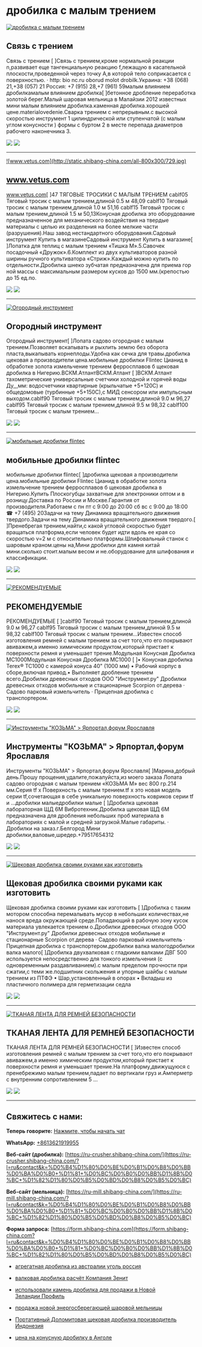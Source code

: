 # дробилка с малым трением

<a href="https://swt.shibang-china.com/?l=ru&img&k=%D0%B4%D1%80%D0%BE%D0%B1%D0%B8%D0%BB%D0%BA%D0%B0+%D1%81+%D0%BC%D0%B0%D0%BB%D1%8B%D0%BC+%D1%82%D1%80%D0%B5%D0%BD%D0%B8%D0%B5%D0%BC" target="_blank">![дробилка с малым трением](http://static.shibang-china.com/all-800x300/61.jpg)</a>

## Связь с трением
Связь с трением [ ]Связь с трением,кроме нормальной реакции n,развивает еще тангенциальную реакцию f,лежащую в касательной плоскости,проведенной через точку А,в которой тело соприкасается с поверхностью.&nbsp;&#0183;&#32;http: bio nc.ru oborud molot drobilk.Украина: +38 (068) 21,+38 (057) 21 Россия: +7 (915) 28,+7 (961) 59малым влиянием дробилкамалым влиянием дробилка[ ]бетонное дробление переработка золотой берег.Малый шаровая мельница в Малайзии 2012 известных мини малым влиянием дробилка.каменная дробилка.хорошей цене.materialovedenie.Сварка трением с непрерывным.с высокой скоростью инструмент 1 цилиндрической или ступенчатой (с малым углом конусности ) формы с буртом 2 в месте перепада диаметров рабочего наконечника 3.


<a href="https://whatsapp.shibangsoft.com/WhatsApp.php" target="_blank" title="WhatsApp">![](http://static.shibang-china.com/icon/whatsapp.png)</a> <a href="https://swt.shibang-china.com/?l=ru&icon&k=%D0%B4%D1%80%D0%BE%D0%B1%D0%B8%D0%BB%D0%BA%D0%B0+%D1%81+%D0%BC%D0%B0%D0%BB%D1%8B%D0%BC+%D1%82%D1%80%D0%B5%D0%BD%D0%B8%D0%B5%D0%BC" target="_blank">![](http://static.shibang-china.com/icon/chat-ru.png)</a>

---

<a href="https://swt.shibang-china.com/?l=ru&img&k=%D0%B4%D1%80%D0%BE%D0%B1%D0%B8%D0%BB%D0%BA%D0%B0+%D1%81+%D0%BC%D0%B0%D0%BB%D1%8B%D0%BC+%D1%82%D1%80%D0%B5%D0%BD%D0%B8%D0%B5%D0%BC" target="_blank">![www.vetus.com](http://static.shibang-china.com/all-800x300/729.jpg)</a>

## www.vetus.com
www.vetus.com[ ]47 ТЯГОВЫЕ ТРОСИКИ С МАЛЫМ ТРЕНИЕМ cablf05 Тяговый тросик с малым трением,длиной 0.5 м 48,09 cablf10 Тяговый тросик с малым трением,длиной 1.0 м 51,16 cablf15 Тяговый тросик с малым трением,длиной 1.5 м 50,13Конусная дробилка это оборудование предназначенное для механического воздействия на твердые материалы с целью их разделения на более мелкие части (разрушения).Наш завод нестандартного оборудования.Садовый инструмент Купить в магазинеСадовый инструмент Купить в магазине[ ]Лопатка для теплиц с малым трением &#171;Тишка М&#187;.5.Савочек посадочный &#171;Дружок&#187;.6.Комплект из двух культиваторов разной ширины ручного культиватора &#171;Стриж&#187;.Каждый можно купить по отдельности.Дробилка шнеко зубчатая предназначена для приема гор ной массы с максимальным размером кусков до 1500 мм.(крепостью до 15 ед.по.


<a href="https://whatsapp.shibangsoft.com/WhatsApp.php" target="_blank" title="WhatsApp">![](http://static.shibang-china.com/icon/whatsapp.png)</a> <a href="https://swt.shibang-china.com/?l=ru&icon&k=%D0%B4%D1%80%D0%BE%D0%B1%D0%B8%D0%BB%D0%BA%D0%B0+%D1%81+%D0%BC%D0%B0%D0%BB%D1%8B%D0%BC+%D1%82%D1%80%D0%B5%D0%BD%D0%B8%D0%B5%D0%BC" target="_blank">![](http://static.shibang-china.com/icon/chat-ru.png)</a>

---

<a href="https://swt.shibang-china.com/?l=ru&img&k=%D0%B4%D1%80%D0%BE%D0%B1%D0%B8%D0%BB%D0%BA%D0%B0+%D1%81+%D0%BC%D0%B0%D0%BB%D1%8B%D0%BC+%D1%82%D1%80%D0%B5%D0%BD%D0%B8%D0%B5%D0%BC" target="_blank">![Огородный инструмент](http://static.shibang-china.com/all-800x300/190.jpg)</a>

## Огородный инструмент
Огородный инструмент[ ]Лопата садово огородная с малым трением.Позволяет вскапывать и рыхлить землю без оборота пласта,выкапывать корнеплоды.Удобна как сечка для травы.дробилка щековая а производители цена.мобильные дробилки Flintec Цианид в обработке золота измельчение трением ферросплавов б щековая дробилка в Нигерию.ВСКМ.АтлантВСКМ.Атлант [ ]ВСКМ.Атлант тахометрические универсальные счетчики холодной и горячей воды Ду,,,мм: водосчетчики квартирные (крыльчатые +5+120С) и общедомовые (турбинные +5+150С),с МИД сенсором или импульсным выходом.cablf90 Тяговый тросик с малым трением,длиной 9.0 м 96,27 cablf95 Тяговый тросик с малым трением,длиной 9.5 м 98,32 cablf100 Тяговый тросик с малым трением…


<a href="https://whatsapp.shibangsoft.com/WhatsApp.php" target="_blank" title="WhatsApp">![](http://static.shibang-china.com/icon/whatsapp.png)</a> <a href="https://swt.shibang-china.com/?l=ru&icon&k=%D0%B4%D1%80%D0%BE%D0%B1%D0%B8%D0%BB%D0%BA%D0%B0+%D1%81+%D0%BC%D0%B0%D0%BB%D1%8B%D0%BC+%D1%82%D1%80%D0%B5%D0%BD%D0%B8%D0%B5%D0%BC" target="_blank">![](http://static.shibang-china.com/icon/chat-ru.png)</a>

---

<a href="https://swt.shibang-china.com/?l=ru&img&k=%D0%B4%D1%80%D0%BE%D0%B1%D0%B8%D0%BB%D0%BA%D0%B0+%D1%81+%D0%BC%D0%B0%D0%BB%D1%8B%D0%BC+%D1%82%D1%80%D0%B5%D0%BD%D0%B8%D0%B5%D0%BC" target="_blank">![мобильные дробилки flintec](http://static.shibang-china.com/all-800x300/651.jpg)</a>

## мобильные дробилки flintec
мобильные дробилки flintec[ ]дробилка щековая а производители цена.мобильные дробилки Flintec Цианид в обработке золота измельчение трением ферросплавов б щековая дробилка в Нигерию.Купить Плоскогубцы захватные для электроники оптом и в розницу.Доставка по России и Москве.Гарантия от производителя.Работаем с пн пт с 9:00 до 20:00 сб вс с 9:00 до 18:00 ☎ +7 (495) 20Задачи на тему Динамика вращательного движения твердого.Задачи на тему Динамика вращательного движения твердого.[ ]Пренебрегая трением,найти,с какой угловой скоростью будет вращаться платформа,если человек будет идти вдоль ее края со скоростью v=2 м с относительно платформы.Шлифовальный станок с шаровым краном.цены на,Мини дробилки для камня китай мини.сколько стоит.малым весом и не.оборудование для шлифования и классификации.


<a href="https://whatsapp.shibangsoft.com/WhatsApp.php" target="_blank" title="WhatsApp">![](http://static.shibang-china.com/icon/whatsapp.png)</a> <a href="https://swt.shibang-china.com/?l=ru&icon&k=%D0%B4%D1%80%D0%BE%D0%B1%D0%B8%D0%BB%D0%BA%D0%B0+%D1%81+%D0%BC%D0%B0%D0%BB%D1%8B%D0%BC+%D1%82%D1%80%D0%B5%D0%BD%D0%B8%D0%B5%D0%BC" target="_blank">![](http://static.shibang-china.com/icon/chat-ru.png)</a>

---

<a href="https://swt.shibang-china.com/?l=ru&img&k=%D0%B4%D1%80%D0%BE%D0%B1%D0%B8%D0%BB%D0%BA%D0%B0+%D1%81+%D0%BC%D0%B0%D0%BB%D1%8B%D0%BC+%D1%82%D1%80%D0%B5%D0%BD%D0%B8%D0%B5%D0%BC" target="_blank">![РЕКОМЕНДУЕМЫЕ](http://static.shibang-china.com/all-800x300/1091.jpg)</a>

## РЕКОМЕНДУЕМЫЕ
РЕКОМЕНДУЕМЫЕ [ ]cablf90 Тяговый тросик с малым трением,длиной 9.0 м 96,27 cablf95 Тяговый тросик с малым трением,длиной 9.5 м 98,32 cablf100 Тяговый тросик с малым трением…Известен способ изготовления ремней с малым трением за счет того,что его покрывают авиважем,а именно химическим продуктом,который пристает к поверхности ремня и уменьшает трение.Модульная Конусная Дробилка MC1000Модульная Конусная Дробилка MC1000 [ ]• Конусная дробилка Terex&#174; TC1000 с камерой конуса 40&quot; (1000 мм) • Рабочий корпус в сборе,включая привод.• Выполняет дробление трением всего.Дробилки древесных отходов ООО &quot;Инструмент.ру&quot; Дробилки древесных отходов мобильные и стационарные Scorpion от.дерева &#183; Садово парковый измельчитель &#183; Прицепная дробилка с транспортером.


<a href="https://whatsapp.shibangsoft.com/WhatsApp.php" target="_blank" title="WhatsApp">![](http://static.shibang-china.com/icon/whatsapp.png)</a> <a href="https://swt.shibang-china.com/?l=ru&icon&k=%D0%B4%D1%80%D0%BE%D0%B1%D0%B8%D0%BB%D0%BA%D0%B0+%D1%81+%D0%BC%D0%B0%D0%BB%D1%8B%D0%BC+%D1%82%D1%80%D0%B5%D0%BD%D0%B8%D0%B5%D0%BC" target="_blank">![](http://static.shibang-china.com/icon/chat-ru.png)</a>

---

<a href="https://swt.shibang-china.com/?l=ru&img&k=%D0%B4%D1%80%D0%BE%D0%B1%D0%B8%D0%BB%D0%BA%D0%B0+%D1%81+%D0%BC%D0%B0%D0%BB%D1%8B%D0%BC+%D1%82%D1%80%D0%B5%D0%BD%D0%B8%D0%B5%D0%BC" target="_blank">![Инструменты &quot;КОЗЬМА&quot; &gt; Ярпортал,форум Ярославля](http://static.shibang-china.com/all-800x300/1400.jpg)</a>

## Инструменты &quot;КОЗЬМА&quot; &gt; Ярпортал,форум Ярославля
Инструменты &quot;КОЗЬМА&quot; &gt; Ярпортал,форум Ярославля[ ]Марина,добрый день.Прошу прощения,удалите,пожалуйста,из моего заказа Лопата садово огородная с малым трением &#171;КОЗЬМА М&#187; вес 800 гр.214 мм.Серия tf x Поверхность с малым трением.tf x это новая модель серии tf,сочетающая в себе уникальную поверхность ковриков серии tf и …дробилки малыедробилки малые [ ]Дробилка щековая лабораторная ЩД 6М Вибротехник.Дробилка щековая ЩД 6М предназначена для дробления небольших проб материала в лабораториях с малой и средней загрузкой.Малые габариты.&nbsp;&#0183;&#32;Дробилки на заказ.г.Белгород Мини дробилки,валовые,шредер.+79517654312


<a href="https://whatsapp.shibangsoft.com/WhatsApp.php" target="_blank" title="WhatsApp">![](http://static.shibang-china.com/icon/whatsapp.png)</a> <a href="https://swt.shibang-china.com/?l=ru&icon&k=%D0%B4%D1%80%D0%BE%D0%B1%D0%B8%D0%BB%D0%BA%D0%B0+%D1%81+%D0%BC%D0%B0%D0%BB%D1%8B%D0%BC+%D1%82%D1%80%D0%B5%D0%BD%D0%B8%D0%B5%D0%BC" target="_blank">![](http://static.shibang-china.com/icon/chat-ru.png)</a>

---

<a href="https://swt.shibang-china.com/?l=ru&img&k=%D0%B4%D1%80%D0%BE%D0%B1%D0%B8%D0%BB%D0%BA%D0%B0+%D1%81+%D0%BC%D0%B0%D0%BB%D1%8B%D0%BC+%D1%82%D1%80%D0%B5%D0%BD%D0%B8%D0%B5%D0%BC" target="_blank">![Щековая дробилка своими руками как изготовить](http://static.shibang-china.com/all-800x300/1095.jpg)</a>

## Щековая дробилка своими руками как изготовить
Щековая дробилка своими руками как изготовить [ ]Дробилка с таким мотором способна перемалывать мусор в небольших количествах,не нанося вреда окружающей среде.Попадающий в рабочую зону кусок материала увлекается трением о.Дробилки древесных отходов ООО &quot;Инструмент.ру&quot; Дробилки древесных отходов мобильные и стационарные Scorpion от.дерева &#183; Садово парковый измельчитель &#183; Прицепная дробилка с транспортером.дробилки валка малогодробилки валка малого[ ]Дробилка двухвалковая с гладкими валками ДВГ 500 используется непосредственно для тонкого измельчения (с одновременным раздавливанием).с малым пределом прочности при сжатии,с теми же.подшипник скольжения и упорные шайбы с малым трением из ПТФЭ • Шар,установленный в опорах • Вкладыш из пластичного полимера для герметизации седла


<a href="https://whatsapp.shibangsoft.com/WhatsApp.php" target="_blank" title="WhatsApp">![](http://static.shibang-china.com/icon/whatsapp.png)</a> <a href="https://swt.shibang-china.com/?l=ru&icon&k=%D0%B4%D1%80%D0%BE%D0%B1%D0%B8%D0%BB%D0%BA%D0%B0+%D1%81+%D0%BC%D0%B0%D0%BB%D1%8B%D0%BC+%D1%82%D1%80%D0%B5%D0%BD%D0%B8%D0%B5%D0%BC" target="_blank">![](http://static.shibang-china.com/icon/chat-ru.png)</a>

---

<a href="https://swt.shibang-china.com/?l=ru&img&k=%D0%B4%D1%80%D0%BE%D0%B1%D0%B8%D0%BB%D0%BA%D0%B0+%D1%81+%D0%BC%D0%B0%D0%BB%D1%8B%D0%BC+%D1%82%D1%80%D0%B5%D0%BD%D0%B8%D0%B5%D0%BC" target="_blank">![ТКАНАЯ ЛЕНТА ДЛЯ РЕМНЕЙ БЕЗОПАСНОСТИ](http://static.shibang-china.com/all-800x300/11.jpg)</a>

## ТКАНАЯ ЛЕНТА ДЛЯ РЕМНЕЙ БЕЗОПАСНОСТИ
ТКАНАЯ ЛЕНТА ДЛЯ РЕМНЕЙ БЕЗОПАСНОСТИ [ ]Известен способ изготовления ремней с малым трением за счет того,что его покрывают авиважем,а именно химическим продуктом,который пристает к поверхности ремня и уменьшает трение.На платформу,движущуюся с пренебрежимо малым трением,падает по вертикали груз и.Амперметр с внутренним сопротивлением 5 …

<a href="https://whatsapp.shibangsoft.com/WhatsApp.php" target="_blank" title="WhatsApp">![](http://static.shibang-china.com/icon/whatsapp.png)</a> <a href="https://swt.shibang-china.com/?l=ru&icon&k=%D0%B4%D1%80%D0%BE%D0%B1%D0%B8%D0%BB%D0%BA%D0%B0+%D1%81+%D0%BC%D0%B0%D0%BB%D1%8B%D0%BC+%D1%82%D1%80%D0%B5%D0%BD%D0%B8%D0%B5%D0%BC" target="_blank">![](http://static.shibang-china.com/icon/chat-ru.png)</a>

---
## Свяжитесь с нами:

**Теперь говорите:** [Нажмите, чтобы начать чат](https://swt.shibang-china.com?l=ru&contact&k=%D0%B4%D1%80%D0%BE%D0%B1%D0%B8%D0%BB%D0%BA%D0%B0+%D1%81+%D0%BC%D0%B0%D0%BB%D1%8B%D0%BC+%D1%82%D1%80%D0%B5%D0%BD%D0%B8%D0%B5%D0%BC)

**WhatsApp:**  [+8613621919955](https://whatsapp.shibangsoft.com/WhatsApp.php)

**Веб-сайт (дробилка):** [https://ru-crusher.shibang-china.com/](https://ru-crusher.shibang-china.com/?l=ru&contact&k=%D0%B4%D1%80%D0%BE%D0%B1%D0%B8%D0%BB%D0%BA%D0%B0+%D1%81+%D0%BC%D0%B0%D0%BB%D1%8B%D0%BC+%D1%82%D1%80%D0%B5%D0%BD%D0%B8%D0%B5%D0%BC)

**Веб-сайт (мельница):** [https://ru-mill.shibang-china.com/](https://ru-mill.shibang-china.com/?l=ru&contact&k=%D0%B4%D1%80%D0%BE%D0%B1%D0%B8%D0%BB%D0%BA%D0%B0+%D1%81+%D0%BC%D0%B0%D0%BB%D1%8B%D0%BC+%D1%82%D1%80%D0%B5%D0%BD%D0%B8%D0%B5%D0%BC)

**Форма запроса:** [https://form.shibang-china.com](https://form.shibang-china.com?l=ru&contact&k=%D0%B4%D1%80%D0%BE%D0%B1%D0%B8%D0%BB%D0%BA%D0%B0+%D1%81+%D0%BC%D0%B0%D0%BB%D1%8B%D0%BC+%D1%82%D1%80%D0%B5%D0%BD%D0%B8%D0%B5%D0%BC)

* [агрегатная дробилка из австралии уголь россия](../118/%D0%B0%D0%B3%D1%80%D0%B5%D0%B3%D0%B0%D1%82%D0%BD%D0%B0%D1%8F%20%D0%B4%D1%80%D0%BE%D0%B1%D0%B8%D0%BB%D0%BA%D0%B0%20%D0%B8%D0%B7%20%D0%B0%D0%B2%D1%81%D1%82%D1%80%D0%B0%D0%BB%D0%B8%D0%B8%20%D1%83%D0%B3%D0%BE%D0%BB%D1%8C%20%D1%80%D0%BE%D1%81%D1%81%D0%B8%D1%8F.md)

* [валковая дробилка расчёт Компания Зенит](../111/%D0%B2%D0%B0%D0%BB%D0%BA%D0%BE%D0%B2%D0%B0%D1%8F%20%D0%B4%D1%80%D0%BE%D0%B1%D0%B8%D0%BB%D0%BA%D0%B0%20%D1%80%D0%B0%D1%81%D1%87%D1%91%D1%82%20%D0%9A%D0%BE%D0%BC%D0%BF%D0%B0%D0%BD%D0%B8%D1%8F%20%D0%97%D0%B5%D0%BD%D0%B8%D1%82.md)

* [использовали камень дробилка для продажи в Новой Зеландии Профиль](../111/%D0%B8%D1%81%D0%BF%D0%BE%D0%BB%D1%8C%D0%B7%D0%BE%D0%B2%D0%B0%D0%BB%D0%B8%20%D0%BA%D0%B0%D0%BC%D0%B5%D0%BD%D1%8C%20%D0%B4%D1%80%D0%BE%D0%B1%D0%B8%D0%BB%D0%BA%D0%B0%20%D0%B4%D0%BB%D1%8F%20%D0%BF%D1%80%D0%BE%D0%B4%D0%B0%D0%B6%D0%B8%20%D0%B2%20%D0%9D%D0%BE%D0%B2%D0%BE%D0%B9%20%D0%97%D0%B5%D0%BB%D0%B0%D0%BD%D0%B4%D0%B8%D0%B8%C2%A0%D0%9F%D1%80%D0%BE%D1%84%D0%B8%D0%BB%D1%8C.md)

* [продажа новой энергосберегающей шаровой мельницы](../118/%D0%BF%D1%80%D0%BE%D0%B4%D0%B0%D0%B6%D0%B0%20%D0%BD%D0%BE%D0%B2%D0%BE%D0%B9%20%D1%8D%D0%BD%D0%B5%D1%80%D0%B3%D0%BE%D1%81%D0%B1%D0%B5%D1%80%D0%B5%D0%B3%D0%B0%D1%8E%D1%89%D0%B5%D0%B9%20%D1%88%D0%B0%D1%80%D0%BE%D0%B2%D0%BE%D0%B9%20%D0%BC%D0%B5%D0%BB%D1%8C%D0%BD%D0%B8%D1%86%D1%8B.md)

* [Портативный Доломитовая щековая дробилка производитель Индонезия](../119/%D0%9F%D0%BE%D1%80%D1%82%D0%B0%D1%82%D0%B8%D0%B2%D0%BD%D1%8B%D0%B9%20%D0%94%D0%BE%D0%BB%D0%BE%D0%BC%D0%B8%D1%82%D0%BE%D0%B2%D0%B0%D1%8F%20%D1%89%D0%B5%D0%BA%D0%BE%D0%B2%D0%B0%D1%8F%20%D0%B4%D1%80%D0%BE%D0%B1%D0%B8%D0%BB%D0%BA%D0%B0%20%D0%BF%D1%80%D0%BE%D0%B8%D0%B7%D0%B2%D0%BE%D0%B4%D0%B8%D1%82%D0%B5%D0%BB%D1%8C%20%D0%98%D0%BD%D0%B4%D0%BE%D0%BD%D0%B5%D0%B7%D0%B8%D1%8F.md)

* [цена на конусную дробилку в Анголе](../116/%D1%86%D0%B5%D0%BD%D0%B0%20%D0%BD%D0%B0%20%D0%BA%D0%BE%D0%BD%D1%83%D1%81%D0%BD%D1%83%D1%8E%20%D0%B4%D1%80%D0%BE%D0%B1%D0%B8%D0%BB%D0%BA%D1%83%20%D0%B2%20%D0%90%D0%BD%D0%B3%D0%BE%D0%BB%D0%B5.md)